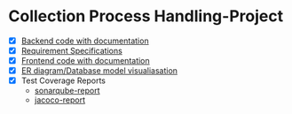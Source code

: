 # Collection Process Handling-Project
 
- [x] [Backend code with documentation](https://github.com/JosephBasipaka/final/tree/master/src)
- [x] [Requirement Specifications](https://github.com/JosephBasipaka/final/blob/master/README.md)
- [x] [Frontend code with documentation](https://github.com/JosephBasipaka/final/tree/master/capstone)
- [x] [ER diagram/Database model visualiasation](https://github.com/JosephBasipaka/final/blob/master/ER_Diagram_capstonedatabase.png)
- [x] Test Coverage Reports
  - [sonarqube-report](https://github.com/JosephBasipaka/final/blob/master/sonarqube-report.png)
  - [jacoco-report](https://github.com/JosephBasipaka/final/blob/master/jacoco-report.png)
